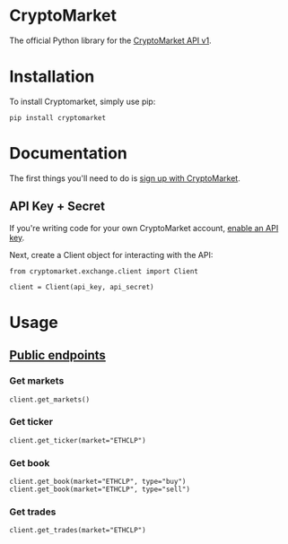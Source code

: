 # CryptoMarket
The official Python library for the [CryptoMarket API v1](https://developers.cryptomkt.com).

# Installation
To install Cryptomarket, simply use pip:
```
pip install cryptomarket
```
# Documentation

The first things you'll need to do is [sign up with CryptoMarket](https://www.cryptomkt.com/account/register).

## API Key + Secret
If you're writing code for your own CryptoMarket account, [enable an API key](https://www.cryptomkt.com/account2#api_tab).

Next, create a Client object for interacting with the API:

```
from cryptomarket.exchange.client import Client

client = Client(api_key, api_secret)
```

# Usage

## [Public endpoints](https://developers.cryptomkt.com/es/#endpoints-publicos)

### Get markets
```
client.get_markets()
```

### Get ticker
```
client.get_ticker(market="ETHCLP")
```

### Get book
```
client.get_book(market="ETHCLP", type="buy")
client.get_book(market="ETHCLP", type="sell")
```

### Get trades
```
client.get_trades(market="ETHCLP")
```